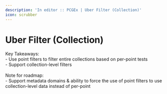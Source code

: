 ```yaml
---
description: 'In editor :: PCGEx | Uber Filter (Collection)'
icon: scrubber
---
```


# Uber Filter (Collection)

Key Takeaways:\
\- Use point filters to filter entire collections based on per-point tests\
\- Support collection-level filters\
\
Note for roadmap:\
\- Support metadata domains & ability to force the use of point filters to use collection-level data instead of per-point
